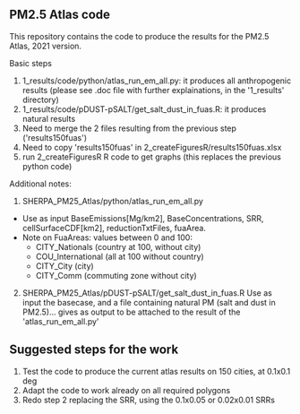 ## PM2.5 Atlas code

This repository contains the code to produce the results for the PM2.5 Atlas, 2021 version.

Basic steps
1. 1_results/code/python/atlas_run_em_all.py: it produces all anthropogenic results (please see .doc file with further explainations, in the '1_results' directory)
2. 1_results/code/pDUST-pSALT/get_salt_dust_in_fuas.R: it produces natural results
3. Need to merge the 2 files resulting from the previous step ('results150fuas')
4. Need to copy 'results150fuas' in 2_createFiguresR/results150fuas.xlsx
5. run 2_createFiguresR R code to get graphs (this replaces the previous python code)

Additional notes:
1. SHERPA_PM25_Atlas/python/atlas_run_em_all.py
  * Use as input BaseEmissions[Mg/km2], BaseConcentrations, SRR, cellSurfaceCDF[km2], reductionTxtFiles, fuaArea.
  * Note on FuaAreas: values between 0 and 100:
    * CITY_Nationals (country at 100, without city)
    * COU_International (all at 100 without country)
    * CITY_City (city)
    * CITY_Comm (commuting zone without city)

2. SHERPA_PM25_Atlas/pDUST-pSALT/get_salt_dust_in_fuas.R
Use as input the basecase, and a file containing natural PM (salt and dust in PM2.5)...
gives as output to be attached to the result of the 'atlas_run_em_all.py'

## Suggested steps for the work
1. Test the code to produce the current atlas results on 150 cities, at 0.1x0.1 deg
2. Adapt the code to work already on all required polygons 
3. Redo step 2 replacing the SRR, using the 0.1x0.05 or 0.02x0.01 SRRs


